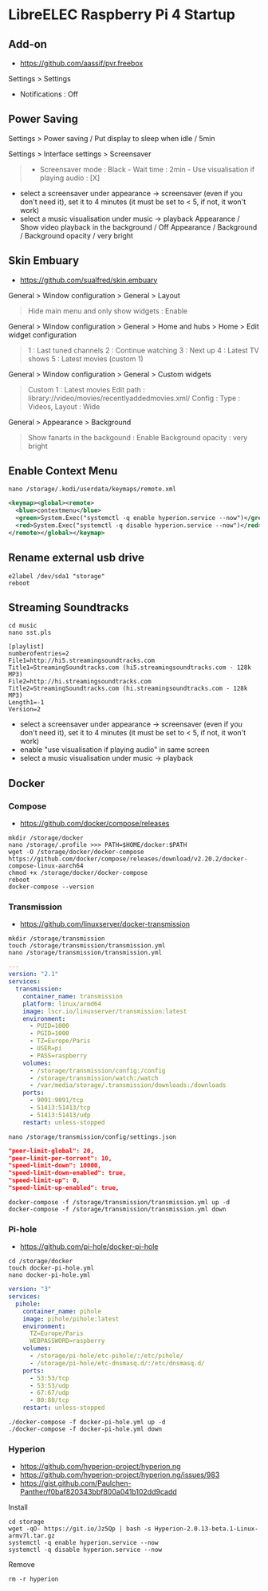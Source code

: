 # LibreELEC Raspberry Pi 4 Startup 

## Add-on
- https://github.com/aassif/pvr.freebox

Settings > Settings 
  - Notifications : Off
  

## Power Saving
Settings > Power saving / Put display to sleep when idle / 5min

Settings > Interface settings > Screensaver 
  > - Screensaver mode : Black
    - Wait time : 2min
    - Use visualisation if playing audio : [X]
  
- select a screensaver under appearance -> screensaver (even if you don't need it), set it to 4 minutes (it must be set to < 5, if not, it won't work)
- select a music visualisation under music -> playback
Appearance / Show video playback in the background / Off
Appearance / Background / Background opacity / very bright

## Skin Embuary
- https://github.com/sualfred/skin.embuary

General > Window configuration > General > Layout
  > Hide main menu and only show widgets : Enable

General > Window configuration > General > Home and hubs > Home > Edit widget configuration
  > 1 : Last tuned channels
  > 2 : Continue watching
  > 3 : Next up
  > 4 : Latest TV shows
  > 5 : Latest movies (custom 1)

General > Window configuration > General > Custom widgets
  > Custom 1 : Latest movies
  > Edit path : library://video/movies/recentlyaddedmovies.xml/
  > Config : Type : Videos, Layout : Wide

General > Appearance > Background
  > Show fanarts in the backgound : Enable
  > Background opacity : very bright

## Enable Context Menu
```
nano /storage/.kodi/userdata/keymaps/remote.xml
```
```xml
<keymap><global><remote>
  <blue>contextmenu</blue>
  <green>System.Exec("systemctl -q enable hyperion.service --now")</green>
  <red>System.Exec("systemctl -q disable hyperion.service --now")</red>
</remote></global></keymap>
```

## Rename external usb drive
```
e2label /dev/sda1 "storage"
reboot
```

## Streaming Soundtracks
```
cd music
nano sst.pls
```
```
[playlist]
numberofentries=2
File1=http://hi5.streamingsoundtracks.com
Title1=StreamingSoundtracks.com (hi5.streamingsoundtracks.com - 128k MP3)
File2=http://hi.streamingsoundtracks.com
Title2=StreamingSoundtracks.com (hi.streamingsoundtracks.com - 128k MP3)
Length1=-1
Version=2
```

- select a screensaver under appearance -> screensaver (even if you don't need it), set it to 4 minutes (it must be set to < 5, if not, it won't work)
- enable "use visualisation if playing audio" in same screen
- select a music visualisation under music -> playback


## Docker

### Compose
- https://github.com/docker/compose/releases
```
mkdir /storage/docker
nano /storage/.profile >>> PATH=$HOME/docker:$PATH
wget -O /storage/docker/docker-compose https://github.com/docker/compose/releases/download/v2.20.2/docker-compose-linux-aarch64
chmod +x /storage/docker/docker-compose
reboot
docker-compose --version
```

### Transmission
- https://github.com/linuxserver/docker-transmission
```
mkdir /storage/transmission
touch /storage/transmission/transmission.yml
nano /storage/transmission/transmission.yml
```
```yaml
---
version: "2.1"
services:
  transmission:
    container_name: transmission
    platform: linux/armd64
    image: lscr.io/linuxserver/transmission:latest
    environment:
      - PUID=1000
      - PGID=1000
      - TZ=Europe/Paris
      - USER=pi
      - PASS=raspberry
    volumes:
      - /storage/transmission/config:/config
      - /storage/transmission/watch:/watch
      - /var/media/storage/.transmission/downloads:/downloads
    ports:
      - 9091:9091/tcp
      - 51413:51413/tcp
      - 51413:51413/udp
    restart: unless-stopped
```
```
nano /storage/transmission/config/settings.json
```
```json
"peer-limit-global": 20,
"peer-limit-per-torrent": 10,
"speed-limit-down": 10000,
"speed-limit-down-enabled": true,
"speed-limit-up": 0,
"speed-limit-up-enabled": true,
```
```
docker-compose -f /storage/transmission/transmission.yml up -d
docker-compose -f /storage/transmission/transmission.yml down
```

### Pi-hole
- https://github.com/pi-hole/docker-pi-hole

```
cd /storage/docker
touch docker-pi-hole.yml
nano docker-pi-hole.yml
```
```yaml
version: "3"
services:
  pihole:
    container_name: pihole
    image: pihole/pihole:latest
    environment:
      TZ=Europe/Paris
      WEBPASSWORD=raspberry
    volumes:
      - /storage/pi-hole/etc-pihole/:/etc/pihole/
      - /storage/pi-hole/etc-dnsmasq.d/:/etc/dnsmasq.d/
    ports:
      - 53:53/tcp
      - 53:53/udp
      - 67:67/udp
      - 80:80/tcp
    restart: unless-stopped
```
```
./docker-compose -f docker-pi-hole.yml up -d
./docker-compose -f docker-pi-hole.yml down
```

### Hyperion
- https://github.com/hyperion-project/hyperion.ng
- https://github.com/hyperion-project/hyperion.ng/issues/983
- https://gist.github.com/Paulchen-Panther/f0baf820343bbf800a041b102dd9cadd

Install
```
cd storage
wget -qO- https://git.io/Jz5Qp | bash -s Hyperion-2.0.13-beta.1-Linux-armv7l.tar.gz
systemctl -q enable hyperion.service --now
systemctl -q disable hyperion.service --now
```

Remove
```
rm -r hyperion
```
